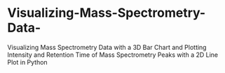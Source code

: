 # Visualizing-Mass-Spectrometry-Data-
Visualizing Mass Spectrometry Data with a 3D Bar Chart and  Plotting Intensity and Retention Time of Mass Spectrometry Peaks with a 2D Line Plot in Python
